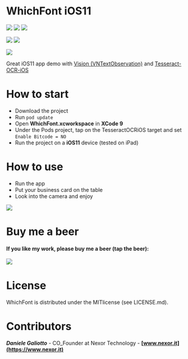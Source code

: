 WhichFont iOS11
=================
![](https://img.shields.io/badge/Swift-4.x-orange.svg?style=flat)
![](https://img.shields.io/badge/Platforms-iOS-lightgray.svg?style=flat)
[![](https://img.shields.io/badge/License-MIT-lightgray.svg?style=flat)](https://github.com/gali8/WhichFont/blob/master/LICENSE.md)

[![](https://img.shields.io/badge/Library-Apple%20Vision-blue.svg?style=flat)](https://developer.apple.com/documentation/vision)
[![](https://img.shields.io/badge/Library-Tesseract%20OCR%20iOS-blue.svg?style=flat)](https://github.com/gali8/Tesseract-OCR-iOS)

[![](https://img.shields.io/badge/Powered%20By-Nexor%20Technology%20%7C%20www.nexor.it-orange.svg?style=flat)](https://www.nexor.it) 

Great iOS11 app demo with [Vision (VNTextObservation)](https://developer.apple.com/documentation/vision) and [Tesseract-OCR-iOS](https://github.com/gali8/Tesseract-OCR-iOS)


# How to start
- Download the project
- Run `pod update`
- Open **WhichFont.xcworkspace** in **XCode 9**
- Under the Pods project, tap on the TesseractOCRiOS target and set `Enable Bitcode = NO`
- Run the project on a **iOS11** device (tested on iPad)


# How to use
- Run the app
- Put your business card on the table
- Look into the camera and enjoy

![](https://github.com/gali8/WhichFont/blob/master/snapshot.png?raw=true)

Buy me a beer
=================
#### If you like my work, please buy me a beer (tap the beer):
<p align="left">
<a href="http://www.g8production.com/Beer#_=_" alt="If you like my work, please buy me a beer ">
<img style="-webkit-user-select: none;" 
src="http://68.media.tumblr.com/3243ca9030c3fa14ca3042344ae3d510/tumblr_inline_ng26w7z8SG1qmlajm.png">
</a>
</p>

License
=================
 WhichFont is distributed under the MITlicense (see LICENSE.md).

Contributors
=================
***Daniele Galiotto*** - CO_Founder at Nexor Technology -
**[www.nexor.it](https://www.nexor.it)**
